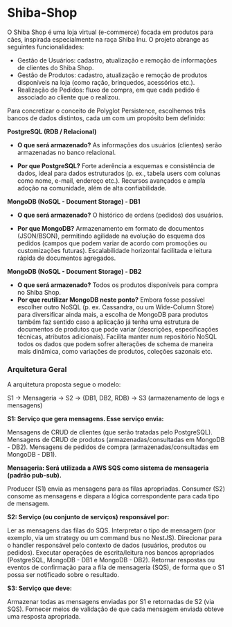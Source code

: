 # Shiba-Shop

O Shiba Shop é uma loja virtual (e-commerce) focada em produtos para cães, inspirada especialmente na raça Shiba Inu. O projeto abrange as seguintes funcionalidades:
  * Gestão de Usuários: cadastro, atualização e remoção de informações de clientes do Shiba Shop.
  * Gestão de Produtos: cadastro, atualização e remoção de produtos disponíveis na loja (como ração, brinquedos, acessórios etc.).
  * Realização de Pedidos: fluxo de compra, em que cada pedido é associado ao cliente que o realizou. 

Para concretizar o conceito de Polyglot Persistence, escolhemos três bancos de dados distintos, cada um com um propósito bem definido: 

**PostgreSQL (RDB / Relacional)**

* **O que será armazenado?**
As informações dos usuários (clientes) serão armazenadas no banco relacional.

* **Por que PostgreSQL?**
Forte aderência a esquemas e consistência de dados, ideal para dados estruturados (p. ex., tabela users com colunas como nome, e-mail, endereço etc.).
Recursos avançados e ampla adoção na comunidade, além de alta confiabilidade.


**MongoDB (NoSQL - Document Storage) - DB1**

* **O que será armazenado?**
O histórico de ordens (pedidos) dos usuários.

* **Por que MongoDB?**
Armazenamento em formato de documentos (JSON/BSON), permitindo agilidade na evolução do esquema dos pedidos (campos que podem variar de acordo com promoções ou customizações futuras).
Escalabilidade horizontal facilitada e leitura rápida de documentos agregados.

**MongoDB (NoSQL - Document Storage) - DB2**

* **O que será armazenado?**
Todos os produtos disponíveis para compra no Shiba Shop.
* **Por que reutilizar MongoDB neste ponto?**
Embora fosse possível escolher outro NoSQL (p. ex. Cassandra, ou um Wide-Column Store) para diversificar ainda mais, a escolha de MongoDB para produtos também faz sentido caso a aplicação já tenha uma estrutura de documentos de produtos que pode variar (descrições, especificações técnicas, atributos adicionais).
Facilita manter num repositório NoSQL todos os dados que podem sofrer alterações de schema de maneira mais dinâmica, como variações de produtos, coleções sazonais etc.

### Arquitetura Geral
A arquitetura proposta segue o modelo:

S1 -> Mensageria -> S2 -> {DB1, DB2, RDB}
                -> S3 (armazenamento de logs e mensagens)
                
**S1: Serviço que gera mensagens. Esse serviço envia:**

Mensagens de CRUD de clientes (que serão tratadas pelo PostgreSQL).
Mensagens de CRUD de produtos (armazenadas/consultadas em MongoDB - DB2).
Mensagens de pedidos de compra (armazenadas/consultadas em MongoDB - DB1).

**Mensageria: Será utilizada a AWS SQS como sistema de mensageria (padrão pub-sub).**

Producer (S1) envia as mensagens para as filas apropriadas.
Consumer (S2) consome as mensagens e dispara a lógica correspondente para cada tipo de mensagem.

**S2: Serviço (ou conjunto de serviços) responsável por:**

Ler as mensagens das filas do SQS.
Interpretar o tipo de mensagem (por exemplo, via um strategy ou um command bus no NestJS).
Direcionar para o handler responsável pelo contexto de dados (usuários, produtos ou pedidos).
Executar operações de escrita/leitura nos bancos apropriados (PostgreSQL, MongoDB - DB1 e MongoDB - DB2).
Retornar respostas ou eventos de confirmação para a fila de mensageria (SQS), de forma que o S1 possa ser notificado sobre o resultado.

**S3: Serviço que deve:**

Armazenar todas as mensagens enviadas por S1 e retornadas de S2 (via SQS).
Fornecer meios de validação de que cada mensagem enviada obteve uma resposta apropriada.
